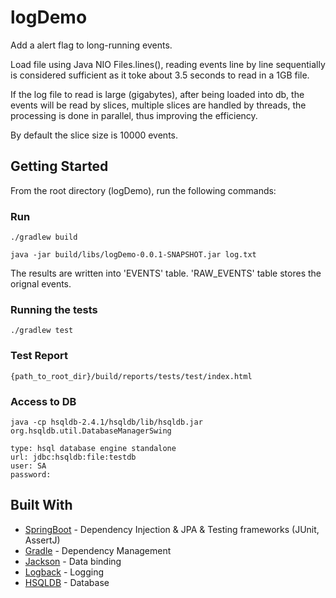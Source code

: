 # logDemo

Add a alert flag to long-running events.

Load file using Java NIO Files.lines(), reading events line by line sequentially is considered sufficient as it toke 
about 3.5 
seconds to read in a 1GB file.

If the log file to read is large (gigabytes), after being loaded into db, the events will be read by slices, 
multiple slices are handled by threads, the processing is done in parallel, thus improving the efficiency.

By default the slice size is 10000 events.   

## Getting Started

From the root directory (logDemo), run the following commands:
### Run

```
./gradlew build

java -jar build/libs/logDemo-0.0.1-SNAPSHOT.jar log.txt

```
The results are written into 'EVENTS' table. 'RAW_EVENTS' table stores the orignal events.

### Running the tests
```
./gradlew test
```

### Test Report
```
{path_to_root_dir}/build/reports/tests/test/index.html
```

### Access to DB
```
java -cp hsqldb-2.4.1/hsqldb/lib/hsqldb.jar  org.hsqldb.util.DatabaseManagerSwing

type: hsql database engine standalone
url: jdbc:hsqldb:file:testdb
user: SA
password:
```

## Built With

* [SpringBoot](http://www.dropwizard.io/1.0.2/docs/) - Dependency Injection & JPA & Testing frameworks (JUnit, AssertJ)
* [Gradle](https://maven.apache.org/) - Dependency Management
* [Jackson](https://github.com/FasterXML/jackson-databind) - Data binding
* [Logback](https://logback.qos.ch/) - Logging 
* [HSQLDB](http://hsqldb.org/) - Database
